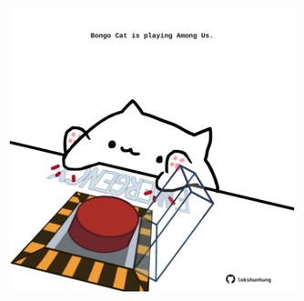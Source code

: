 <!-- built at 21/03/2021, 17:30:49 UTC -->
<p align="center">
  <img width="500" height="500" src="./ReadmeImage.svg">
</p>
